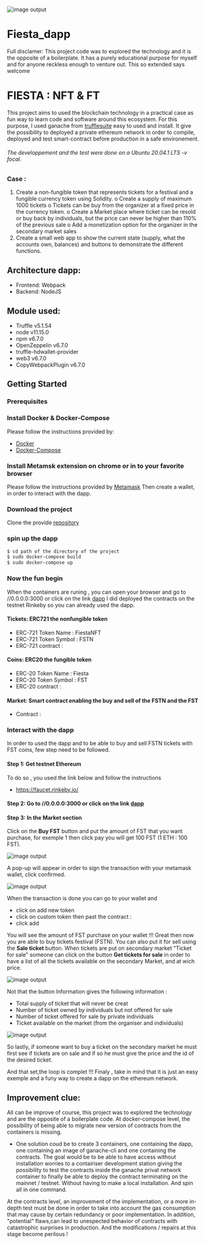 ![image output](https://i.imgur.com/X5mSSIo.jpg) 
# Fiesta_dapp
Full disclamer:
This project code was to explored the technology and it is the opposite of a boilerplate.
It has a purely educational purpose for myself and for anyone reckless enough to venture out.
This so extended says welcome

# FIESTA : NFT & FT 

This project aims to used the blockchain technology in a practical case as fun way to learn code and software around this ecosystem.
For this purpose, I used ganache from [trufflesuite](https://www.trufflesuite.com/ganache) easy to used and install. It give the possibility to deployed a private ethereum network in order to compile, deployed and test smart-contract before production in a safe environement.
###### The developpement and the test were done on a  Ubuntu 20.04.1 LTS -v focal.
### Case : 
1.	Create a non-fungible token that represents tickets for a festival and a fungible currency token using Solidity. 
o	Create a supply of maximum 1000 tickets
o	Tickets can be buy  from the organizer at a fixed price in the currency token.
o	Create a Market place where ticket can be resold or buy back by individuals, but the price can never be higher than 110% of the previous sale
o	Add a monetization option for the organizer in the secondary market sales
2.	Create a small web app to show the current state (supply, what the accounts own, balances) and buttons to demonstrate the different functions.

## Architecture dapp:
 - Frontend: Webpack
 - Backend: NodeJS

## Module used:
 - Truffle v5.1.54
 - node v11.15.0
 - npm v6.7.0
 - OpenZeppelin v6.7.0
 - truffle-hdwallet-provider
 - web3 v6.7.0
 - CopyWebpackPlugin v6.7.0
 

## Getting Started

### Prerequisites
### Install Docker & Docker-Compose 
Please follow the instructions provided by: 
- [Docker](https://www.docker.com/get-started)
- [Docker-Compose](https://docs.docker.com/compose/install/)
### Install Metamsk extension on chrome or in to your favorite browser
Please follow the instructions provided by  [Metamask](https://metamask.io/download.html)
Then create a wallet, in order to interact with the dapp.
### Download the project 
Clone the  provide [repository](https://github.com/gelhteag/Computer-Pointer-Controller)

### spin up the dapp
```sh
$ cd path of the directory of the project
$ sudo docker-compose build
$ sudo docker-compose up
```
### Now the fun begin
When the containers are runing , you can open your browser and go to //0.0.0.0:3000 or click on the link [dapp](//0.0.0.0:3000)
I did deployed the contracts on the testnet Rinkeby so you can already used the dapp.

#### Tickets: ERC721 the nonfungible token 
- ERC-721 Token Name : FiestaNFT
- ERC-721 Token Symbol : FSTN
- ERC-721 contract : 
#### Coins: ERC20 the fungible token
- ERC-20 Token Name : Fiesta
- ERC-20 Token Symbol : FST
- ERC-20 contract : 
#### Market: Smart contract enabling the buy and sell of the FSTN and the FST 
- Contract : 
### Interact with the dapp
In order to used the dapp and to be able to buy and sell FSTN tickets with FST coins, few step need to be followed.

#### Step 1: Get  testnet Ethereum
To do so , you used the link below and follow the instructions
- https://faucet.rinkeby.io/
#### Step 2: Go to  //0.0.0.0:3000 or click on the link [dapp](//0.0.0.0:3000)
#### Step 3: In the Market section 
Click on the **Buy FST** button  and put the amount of  FST that you want purchase, for exemple 1 then click pay you will get 100 FST (1 ETH : 100 FST).




![image output](https://i.imgur.com/rHWCfHG.png)




A pop-up will appear in order to sign the transaction with your metamask wallet, click confirmed.



![image output](https://i.imgur.com/DV7JoxN.png)


When the transaction is done you can go to your wallet and
- click on add new token 
- click on custom token then past the contract :
- click add

You will see the amount of FST purchase on your wallet !!!
Great then now you are able to buy tickets festival (FSTN).
You can also put it for sell using the **Sale ticket** button.
When  tickets are put on secondary market  "Ticket for sale" someone can click on the button **Get tickets for sale** in order to have a list of all the tickets available on the secondary Market, and at wich price.

![image output](https://i.imgur.com/cGa5BVe.png)



Not that the button Information gives the following information :
- Total supply of ticket that will never be creat
- Number of ticket owned by individuals but not offered for sale
- Number of ticket offered for sale by private individuals
- Ticket available on the market (from the organiser and individuals)

![image output](https://i.imgur.com/58ZzCly.png)



So lastly, if someone want to buy a ticket on the secondary market 
he must first see if tickets are on sale and if so he must give the price and the id of the desired ticket.

And that set,the loop is complet !!!
Finaly , take in mind that it is just an easy exemple and a funy way to create a dapp on the ethereum network.

## Improvement clue:
All can be improve of course, this project was to explored the technology and are the opposite of a boilerplate code.
At docker-compose level, the possibility of being able to migrate new version of contracts from the containers is missing.

- One solution coud be to create 3 containers, one containing the dapp, one containing an image of ganache-cli and one containing the contracts.
The goal would be to be able to have access without installation worries to a contairiser development station giving the possibility to test the contracts inside the ganache privat network container to finally be able to deploy the contract terminating on the mainnet / testnet. Without having to make a local installation. And spin all in one command.


At the  contracts level, an improvement of the implementation, or a more in-depth test must be done in order to take into account the gas consumption that may cause by certain redundancy or poor implementation. In addition, "potential" flaws,can lead to unespected behavior of contracts with catastrophic surprises in production. And the modifications / repairs at this stage become perilous !
